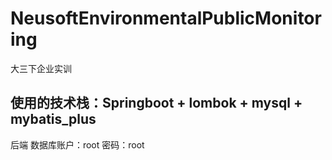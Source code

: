 # NeusoftEnvironmentalPublicMonitoring
大三下企业实训
## 使用的技术栈：Springboot + lombok + mysql + mybatis_plus
后端
数据库账户：root
密码：root
